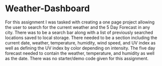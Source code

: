 # Weather-Dashboard

For this assignment I was tasked with creating a one page project allowing the user to search for the current weather and the 5 Day Forecast in any city. There was to be a search bar along with a list of previously searched locations saved to local storage. There needed to be a section including the current date, weather, temperature, humidity, wind speed, and UV index as well as defining the UV index by color depending on intensity. The five day forecast needed to contain the weather, temperature, and humidity as well as the date. There was no starter/demo code given for this assignment.